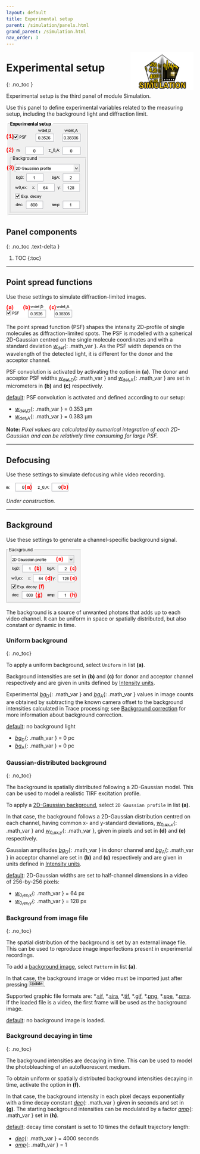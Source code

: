 ```yaml
---
layout: default
title: Experimental setup
parent: /simulation/panels.html
grand_parent: /simulation.html
nav_order: 3
---
```


<img src="../../assets/images/logos/logo-simulation_400px.png" width="170" style="float:right; margin-left: 15px;"/>

# Experimental setup
{: .no_toc }

Experimental setup is the third panel of module Simulation. 

Use this panel to define experimental variables related to the measuring setup, including the background light and diffraction limit.

<a class="plain" href="../../assets/images/gui/sim-panel-experimental-setup.png"><img src="../../assets/images/gui/sim-panel-experimental-setup.png" style="max-width: 220px;"  /></a>

## Panel components
{: .no_toc .text-delta }

1. TOC
{:toc}


---

## Point spread functions

Use these settings to simulate diffraction-limited images.

<a class="plain" href="../../assets/images/gui/sim-panel-experimental-setup-psf.png"><img src="../../assets/images/gui/sim-panel-experimental-setup-psf.png" style="max-width: 177px;" /></a>

The point spread function (PSF) shapes the intensity 2D-profile of single molecules as diffraction-limited spots. 
The PSF is modelled with a spherical 2D-Gaussian centred on the single molecule coordinates and with a standard deviation 
[*w*<sub>det</sub>](){: .math_var }.
As the PSF width depends on the wavelength of the detected light, it is different for the donor and the acceptor channel.

PSF convolution is activated by activating the option in **(a)**.
The donor and acceptor PSF widths 
[*w*<sub>det,D</sub>](){: .math_var } and 
[*w*<sub>det,A</sub>](){: .math_var } are set in micrometers in **(b)** and **(c)** respectively.

<u>default</u>: PSF convolution is activated and defined according to our setup:
* [*w*<sub>det,D</sub>](){: .math_var } = 0.353 &#956;m
* [*w*<sub>det,A</sub>](){: .math_var } = 0.383 &#956;m

**Note:** *Pixel values are calculated by numerical integration of each 2D-Gaussian and can be relatively time consuming for large PSF.*


---

## Defocusing

Use these settings to simulate defocusing while video recording.

<a class="plain" href="../../assets/images/gui/sim-panel-experimental-setup-defocus.png"><img src="../../assets/images/gui/sim-panel-experimental-setup-defocus.png" style="max-width: 220px;" /></a>

*Under construction.*


---

## Background

Use these settings to generate a channel-specific background signal.

<a class="plain" href="../../assets/images/gui/sim-panel-experimental-setup-background.png"><img src="../../assets/images/gui/sim-panel-experimental-setup-background.png" style="max-width: 200px;" /></a>

The background is a source of unwanted photons that adds up to each video channel. 
It can be uniform in space or spatially distributed, but also constant or dynamic in time.


### Uniform background
{: .no_toc}

To apply a uniform background, select `Uniform` in list **(a)**. 

Background intensities are set in **(b)** and **(c)** for donor and acceptor channel respectively and are given in units defined by 
[Intensity units](panel-molecules.html#intensity-units).

Experimental 
[*bg*<sub>D</sub>](){: .math_var } and 
[*bg*<sub>A</sub>](){: .math_var } values in image counts are obtained by subtracting the known camera offset to the background intensities calculated in Trace processing; see 
[Background correction](../../trace-processing/panels/panel-subimage-background-correction.html#background) for more information about background correction.

<u>default</u>: no background light
* [*bg*<sub>D</sub>](){: .math_var } = 0 pc
* [*bg*<sub>A</sub>](){: .math_var } = 0 pc


### Gaussian-distributed background
{: .no_toc}

The background is spatially distributed following a 2D-Gaussian model. 
This can be used to model a realistic TIRF excitation profile.

To apply a <u>2D-Gaussian background</u>, select `2D Gaussian profile` in list **(a)**.

In that case, the background follows a 2D-Gaussian distribution centred on each channel, having common x- and y-standard deviations, 
[*w*<sub>0,ex,x</sub>](){: .math_var } and 
[*w*<sub>0,ex,y</sub>](){: .math_var }, given in pixels and set in **(d)** and **(e)** respectively.

Gaussian amplitudes 
[*bg*<sub>D</sub>](){: .math_var } in donor channel and 
[*bg*<sub>A</sub>](){: .math_var } in acceptor channel are set in **(b)** and **(c)** respectively and are given in units defined in 
[Intensity units](panel-molecules.html#intensity-units).

<u>default</u>: 2D-Gaussian widths are set to half-channel dimensions in a video of 256-by-256 pixels:
* [*w*<sub>0,ex,x</sub>](){: .math_var } = 64 px
* [*w*<sub>0,ex,y</sub>](){: .math_var } = 128 px


### Background from image file
{: .no_toc}

The spatial distribution of the background is set by an external image file. 
This can be used to reproduce image imperfections present in experimental recordings.

To add a <u>background image</u>, select `Pattern` in list **(a)**.

In that case, the background image or video must be imported just after pressing 
![Update](../../assets/images/gui/sim-but-update.png "Update").

Supported graphic file formats are: *.<u>sif</u>, *.<u>sira</u>, *.<u>tif</u>, *.<u>gif</u>, *.<u>png</u>, *.<u>spe</u>, *.<u>pma</u>.
If the loaded file is a video, the first frame will be used as the background image.

<u>default</u>: no background image is loaded.


### Background decaying in time
{: .no_toc}

The background intensities are decaying in time. 
This can be used to model the photobleaching of an autofluorescent medium.

To obtain uniform or spatially distributed background intensities decaying in time, activate the option in **(f)**.

In that case, the background intensity in each pixel decays exponentially with a time decay constant
[*dec*](){: .math_var } given in seconds and set in **(g)**.
The starting background intensities can be modulated by a factor 
[*amp*](){: .math_var } set in **(h)**. 

<u>default</u>: decay time constant is set to 10 times the default trajectory length:
* [*dec*](){: .math_var } = 4000 seconds
* [*amp*](){: .math_var } = 1



